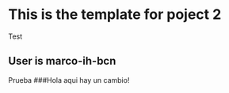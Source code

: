 # This is the template for poject 2
Test
## User is marco-ih-bcn
Prueba
###Hola aqui hay un cambio!
